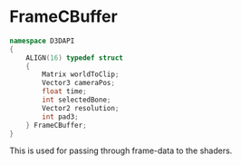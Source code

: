 # FrameCBuffer

```c++
namespace D3DAPI
{
    ALIGN(16) typedef struct
    {
        Matrix worldToClip;
        Vector3 cameraPos;
        float time;
        int selectedBone;
        Vector2 resolution;
        int pad3;
    } FrameCBuffer;
}
```

This is used for passing through frame-data to the shaders.